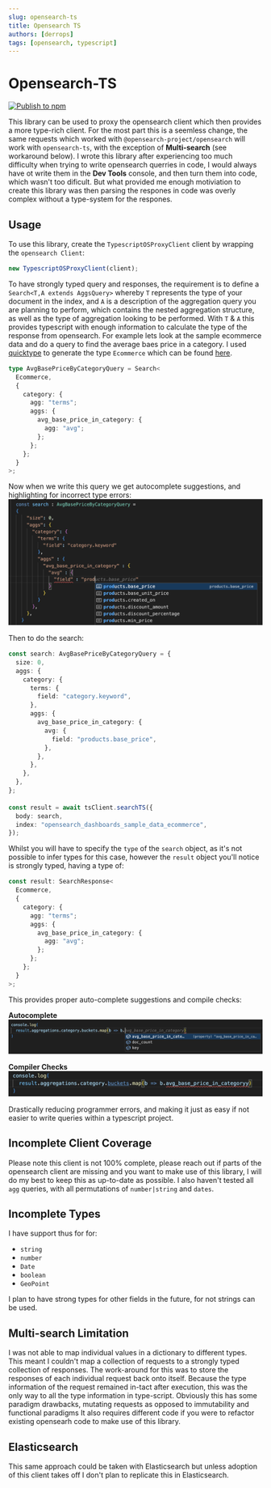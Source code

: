 ```yaml
---
slug: opensearch-ts
title: Opensearch TS
authors: [derrops]
tags: [opensearch, typescript]
---
```


# Opensearch-TS

[![Publish to npm](https://github.com/derrickfutschik/opensearch-ts/actions/workflows/npm-publish.yml/badge.svg)](https://github.com/derrickfutschik/opensearch-ts/actions/workflows/npm-publish.yml)

This library can be used to proxy the opensearch client which then provides a more type-rich client. For the most part this is a seemless change, the same requests which worked with `@opensearch-project/opensearch` will work with `opensearch-ts`, with the exception of **Multi-search** (see workaround below). I wrote this library after experiencing too much difficulty when trying to write opensearch querries in code, I would always have ot write them in the **Dev Tools** console, and then turn them into code, which wasn't too dificult. But what provided me enough motiviation to create this library was then parsing the respones in code was overly complex without a type-system for the respones.

## Usage

To use this library, create the `TypescriptOSProxyClient` client by wrapping the `opensearch Client`:

```typescript
new TypescriptOSProxyClient(client);
```

To have strongly typed query and responses, the requirement is to define a `Search<T,A extends AggsQuery>` whereby `T` represents the type of your document in the index, and `A` is a description of the aggregation query you are planning to perform, which contains the nested aggregation structure, as well as the type of aggregation looking to be performed. With `T` & `A` this provides typescript with enough information to calculate the type of the response from opensearch. For example lets look at the sample ecommerce data and do a query to find the average baes price in a category. I used [quicktype](https://quicktype.io/) to generate the type `Ecommerce` which can be found [here](./Ecommerce.ts).

```typescript
type AvgBasePriceByCategoryQuery = Search<
  Ecommerce,
  {
    category: {
      agg: "terms";
      aggs: {
        avg_base_price_in_category: {
          agg: "avg";
        };
      };
    };
  }
>;
```

Now when we write this query we get autocomplete suggestions, and highlighting for incorrect type errors:
![screenshot](./screenshot1.png)

Then to do the search:

```typescript
const search: AvgBasePriceByCategoryQuery = {
  size: 0,
  aggs: {
    category: {
      terms: {
        field: "category.keyword",
      },
      aggs: {
        avg_base_price_in_category: {
          avg: {
            field: "products.base_price",
          },
        },
      },
    },
  },
};

const result = await tsClient.searchTS({
  body: search,
  index: "opensearch_dashboards_sample_data_ecommerce",
});
```

Whilst you will have to specify the `type` of the `search` object, as it's not possible to infer types for this case, however the `result` object you'll notice is strongly typed, having a type of:

```typescript
const result: SearchResponse<
  Ecommerce,
  {
    category: {
      agg: "terms";
      aggs: {
        avg_base_price_in_category: {
          agg: "avg";
        };
      };
    };
  }
>;
```

This provides proper auto-complete suggestions and compile checks:

**Autocomplete**
![screenshot](./screenshot2.png)

**Compiler Checks**
![screenshot](./screenshot3.png)

Drastically reducing programmer errors, and making it just as easy if not easier to write queries within a typescript project.

## Incomplete Client Coverage

Please note this client is not 100% complete, please reach out if parts of the opensearch client are missing and you want to make use of this library, I will do my best to keep this as up-to-date as possible. I also haven't tested all `agg` queries, with all permutations of `number|string` and `dates`.

## Incomplete Types

I have support thus for for:

- `string`
- `number`
- `Date`
- `boolean`
- `GeoPoint`

I plan to have strong types for other fields in the future, for not strings can be used.

## Multi-search Limitation

I was not able to map individual values in a dictionary to different types. This meant I couldn't map a collection of requests to a strongly typed collection of responses. The work-around for this was to store the responses of each individual request back onto itself. Because the type information of the request remained in-tact after execution, this was the only way to all the type information in type-script. Obviously this has some paradigm drawbacks, mutating requests as opposed to immutability and functional paradigms It also requires different code if you were to refactor existing opensearh code to make use of this library.

## Elasticsearch

This same approach could be taken with Elasticsearch but unless adoption of this client takes off I don't plan to replicate this in Elasticsearch.
